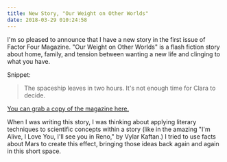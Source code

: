 ```yaml
---
title: New Story, "Our Weight on Other Worlds"
date: 2018-03-29 010:24:58
---
```


I'm so pleased to announce that I have a new story in the first issue of Factor Four Magazine. "Our Weight on Other Worlds" is a flash fiction story about home, family, and tension between wanting a new life and clinging to what you have.

Snippet:
> The spaceship leaves in two hours. It's not enough time for Clara to decide.

[You can grab a copy of the magazine here.](http://factorfourmag.com/issue-1-april-2018/)

When I was writing this story, I was thinking about applying literary techniques to scientific concepts within a story (like in the amazing "I'm Alive, I Love You, I'll see you in Reno," by Vylar Kaftan.) I tried to use facts about Mars to create this effect, bringing those ideas back again and again in this short space.

